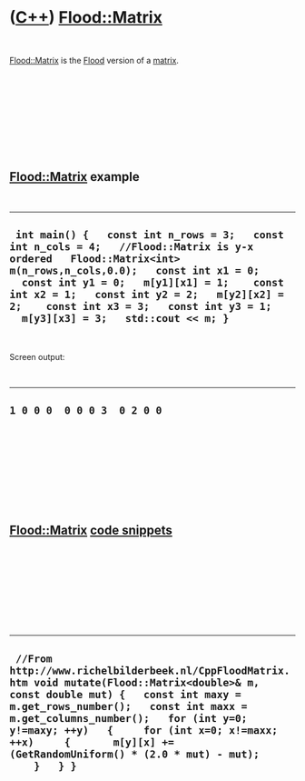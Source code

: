 



 

 

 

 

 

([C++](Cpp.md)) [Flood::Matrix](CppFloodMatrix.md)
====================================================

 

[Flood::Matrix](CppFloodMatrix.md) is the [Flood](CppFlood.md) version
of a [matrix](CppMatrix.md).

 

 

 

 

 

[Flood::Matrix](CppFloodMatrix.md) example
-------------------------------------------

 

  ----------------------------------------------------------------------------------------------------------------------------------------------------------------------------------------------------------------------------------------------------------------------------------------------------------------------------------------------
  ` int main() {   const int n_rows = 3;   const int n_cols = 4;   //Flood::Matrix is y-x ordered   Flood::Matrix<int> m(n_rows,n_cols,0.0);   const int x1 = 0;   const int y1 = 0;   m[y1][x1] = 1;    const int x2 = 1;   const int y2 = 2;   m[y2][x2] = 2;    const int x3 = 3;   const int y3 = 1;   m[y3][x3] = 3;   std::cout << m; }`
  ----------------------------------------------------------------------------------------------------------------------------------------------------------------------------------------------------------------------------------------------------------------------------------------------------------------------------------------------

 

Screen output:

 

  -------------------------------
  ` 1 0 0 0  0 0 0 3  0 2 0 0 `
  -------------------------------

 

 

 

 

 

[Flood::Matrix](CppFloodMatrix.md) [code snippets](CppCodeSnippets.md)
------------------------------------------------------------------------

 

 

 

 

 

  ---------------------------------------------------------------------------------------------------------------------------------------------------------------------------------------------------------------------------------------------------------------------------------------------------------------------------------------------------------
  ` //From http://www.richelbilderbeek.nl/CppFloodMatrix.htm void mutate(Flood::Matrix<double>& m, const double mut) {   const int maxy = m.get_rows_number();   const int maxx = m.get_columns_number();   for (int y=0; y!=maxy; ++y)   {     for (int x=0; x!=maxx; ++x)     {       m[y][x] += (GetRandomUniform() * (2.0 * mut) - mut);     }   } }`
  ---------------------------------------------------------------------------------------------------------------------------------------------------------------------------------------------------------------------------------------------------------------------------------------------------------------------------------------------------------

 

 

 

 

 





 



